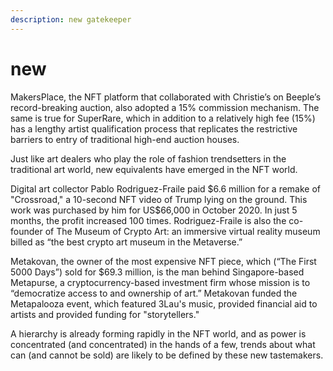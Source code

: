 ```yaml
---
description: new gatekeeper
---
```


# new

MakersPlace, the NFT platform that collaborated with Christie’s on Beeple’s record-breaking auction, also adopted a 15% commission mechanism. The same is true for SuperRare, which in addition to a relatively high fee (15%) has a lengthy artist qualification process that replicates the restrictive barriers to entry of traditional high-end auction houses.

Just like art dealers who play the role of fashion trendsetters in the traditional art world, new equivalents have emerged in the NFT world.

Digital art collector Pablo Rodriguez-Fraile paid $6.6 million for a remake of "Crossroad," a 10-second NFT video of Trump lying on the ground. This work was purchased by him for US$66,000 in October 2020. In just 5 months, the profit increased 100 times. Rodriguez-Fraile is also the co-founder of The Museum of Crypto Art: an immersive virtual reality museum billed as “the best crypto art museum in the Metaverse.”

Metakovan, the owner of the most expensive NFT piece, which (“The First 5000 Days”) sold for $69.3 million, is the man behind Singapore-based Metapurse, a cryptocurrency-based investment firm whose mission is to “democratize access to and ownership of art.” Metakovan funded the Metapalooza event, which featured 3Lau's music, provided financial aid to artists and provided funding for "storytellers."

A hierarchy is already forming rapidly in the NFT world, and as power is concentrated (and concentrated) in the hands of a few, trends about what can (and cannot be sold) are likely to be defined by these new tastemakers.
